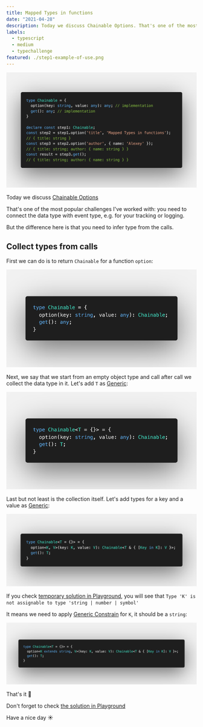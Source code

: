 ```yaml
---
title: Mapped Types in functions
date: "2021-04-28"
description: Today we discuss Chainable Options. That's one of the most popular challenges I've worked with. You need to connect the data type with event type, e.g. for your tracking or logging. But the difference here is that you need to infer type from the calls.
labels:
  - typescript
  - medium
  - typechallenge
featured: ./step1-example-of-use.png
---
```


![Example of Chainable Options use](./step1-example-of-use.png)

Today we discuss [Chainable Options](https://github.com/type-challenges/type-challenges/blob/master/questions/12-medium-chainable-options/README.md)

That's one of the most popular challenges I've worked with: you need to connect the data type with event type, e.g. for your tracking or logging.

But the difference here is that you need to infer type from the calls.

## Collect types from calls

First we can do is to return `Chainable` for a function `option`:

![Change ReturnType for option function](./step2-chainable-return-type.png)

Next, we say that we start from an empty object type and call after call we collect the data type in it. Let's add `T` as [Generic](https://www.typescriptlang.org/docs/handbook/2/generics.html):

![Added generic type T](./step3-add-generic-type.png)

Last but not least is the collection itself. Let's add types for a key and a value as [Generic](https://www.typescriptlang.org/docs/handbook/2/generics.html):

![Add key and value for every option call](./step4-add-key-and-value-for-every-option-call.png)

If you check [temporary solution in Playground](https://www.typescriptlang.org/play?#code/PQKgUABBCMBMEFoIGEAWBDAlgO3QIwBsBTCAeQAcAXTAe2wGdJEEXWm8BPCAQW0tTpcAYgFcIACgAC6PgDMRASggBiALZEAJphGqV6cuQKYAxump0mTZdYgBFEUXrnslqGiy5CJGlVoMI6ABOJMY0qqp0BFwi9JoQOBAAUugAbuj0xoGYVAB0EABCIpQQAO6oRNilJPQlmJTGqBCUNBAAKhzkRADKmdmUADQQppUcNGLkgT5EgVFNHSR1APyuEACSlfyY9EMYBMTYAOZEg6Ni2ERxzXOdAZU0eABWRMbFNIEBQwTp20hlZkQpaYQU4QIwAaxISCuExoKUwGhIlBKLXk2BefggAAMfM5xBCOIM0gQHApMbcNFijpRxKS8ussTi-JiTmMhjIIEQAB6UCoU-ghESBYJ8IZ0WSYA7XEicJrlCAHTCAyr48kQIkOPIAdWqAhEBAp+DGxSu6GMxkc235EHFuAIEGC9D1xTh6EpREomJyKyEbw5nPQqkMRBWmNDlEYUARxi+wVFDGKoWw4oOAC4UBgcPhiCtE057Y4nRAALxx5NMKA5Rl0cQAclkNBoNcGcAAzApyxBK75qzXcOomxAa5R5ggGug9hUjvQa+2oBWq9ha3gggOAN5q8cONM1gASRD2LU1b31NYgAF9Z3OclSaStgMA-Z0XrLEfMIDRZPnHQRjS08EQUyYHAeUCWRTRIAAlAsfwgVcO3rGg02wHR-0CDs+wAiAnCyQ4O2XQI0zguc53VTDsJwA4OzPJhqKgUNMRWABNVkNDoIcIHOS4WhKLIeVuLgHnoYBw1BGgFWMJoWgwbANGIF8IBhLxdCQB4YmKBJhxuYhAQIPImNZYYAnoR11FlMwsXxMlIi4U1zSobZMXIw4yRkPk5UxUiyUM-9+M2Q5EAgVS82IVIFmKdIEC2PIugDEhMUs0o2OKHzyG+S5anNL0oCYAA+CAADVMCIEp30qABxOodxEPA01QShKHIegU3vcMGhyQTK0CA5gDgMAQGAMBBtACAAH0xvGibxogZjBRQGgEQgPdY0mlaxogfqhofTSSHcTMvAAHlaYtYLPPKSzg+85wXfaAGlBnynK8SIDg0zujdiUw-KFDTXbPGIQ6IAAMlgiAAG0boAXTTfKAG5zxymGwEuqAb2+tokYfaiwG29MPCzIgAfO07jqI99u2wW77se-FXsJTdPrR378YB4H13B574kqSHofhxGUfdGk01aRGseG1aVraRximQdJHFG8WJvWgbMEDN5inXbhwWOCAAFFOSfYoz2tSZdBrSRttHXZ9inYAikwAhp0GqMYxCOg83QH6Mz+4MwFzYoHULEt0CYLtcTrBsB1bS9Q78JcV0GddSO3PcDwgI8Zg0U8LxDhdawwgchxHMcJ0ORwZxD1HBpx0xYm2EtQaYPWDf2zXMAhfbto-L8nUGJvnh5DQcpysAIart8+5eOJzqYBCkJQ6Z2CCQiOyTrDKBwyioFojjYrTJzKKxoaQHlhW1tEQJ+XeLoeUak-T6VpHwCgPKugwWNTneegaGJZwmogOqGpNRahkVA7V6CdW6nAYAMgagL2fgVIqJUv4-z8H-ABjVmrCRAWAiBPVYDAGQXbN2uUIAAFk3g7StpORwtV6oYOAW1DqbxKIbTAEAA), you will see that `Type 'K' is not assignable to type 'string | number | symbol'`

It means we need to apply [Generic Constrain](https://www.typescriptlang.org/docs/handbook/2/generics.html#generic-constraints) for `K`, it should be a `string`:

![Solution](./step5-solution.png)

That's it 💪

Don't forget to check [the solution in Playground](https://www.typescriptlang.org/play?#code/PQKgUABBCMBMEFoIGEAWBDAlgO3QIwBsBTCAeQAcAXTAe2wGdJEEXWm8BPCAQW0tTpcAYgFcIACgAC6PgDMRASggBiALZEAJphGqV6cuQKYAxump0mTZdYgBFEUXrnslqGiy5CJGlVoMI6ABOJMY0qqp0BFwi9JoQOBAAUugAbuj0xoGYVAB0EABCIpQQAO6oRNilJPQlmJTGqBCUNBAAKhzkRADKmdmUADQQppUcNGLkgT5EgVFNHSR1APyuEACSlfyY9EMYBMTYAOZEg6Ni2ERxzXOdAZU0eABWRMbFNIEBQwTp20hlZkQpaYQU4QIwAaxISCuExoKUwGhIlBKLXk2BefggAAMfM5xBCOIM0gQHApMbcNFijpRxKS8ussTi-JiTmMhjIIEQAB6UCoU-ghESBYJ8IZ0WSYA7XEicJrlCAHTCAyr48kQIkOPIAdWqAhEBAp+DGxSu6GMxkc235EHFuAIEGC9D1xTh6EpREomJyKyEbw5nPQqkMRBWmNDlEYUARxi+wVFDGKoWw4oOAC4UBgcPhiCtE057Y4nRAALxx5NMKA5Rl0cQAclkNBoNcGcAAzApyxBK75qzXcOomxAa5R5ggGug9hUjvQa+2oBWq9ha3gggOAN5q8cONM1gASRD2LU1b31NYgAF9Z3OclSaStgMA-Z0XrLEfMIDRZPnHQRjS08EQUyYHAeUCWRTRIAAlAsfwgVcO3rGg02wHR-0CDs+wAiAnCyQ4O2XQI0zguc53VTDsJwA4OzPJhqKgUNMRWABNVkNDoIcIHOS4WhKLIeVuLgHnoYBw1BGgFWMJoWgwbANGIF8IBhLxdCQB4YmKBJhxuYhAQIPImNZYYAnoR11FlMwsXxMlIi4U1zSobZMXIw4yRkPk5UxUiyUM-9+M2Q5EAgVS82IVIFmKdIEC2PIugDEhMUs0o2OKHzyG+S5anNL0oCYAA+CAADVMCIEp30qABxOodxEPA01QShKHIegU3vcMGhyQTK0CA5gDgMAQGAMBBtACAAH0xvGibxogZjBRQGgEQgPdY0mlaxogfqhofTSSHcTMvAAHlaYtYLPPKSzg+85wXfaAGlBnynK8SIDg0zujdiUw-KFDTXbPGIQ6IAAMlgiAAG0boAXTTfKAG5zxymGwEuqAb2+tokYfaiwG29MPCzIgAfO07jqI99u2wW6-R5GTticg57se-FXsJTdPrR378YB4H13B574kqSHofhxGUfdGk01aRGseG1aVraRximQdJHFG2WJvWgbMEDN5inXbhwWOCAAFFOSfYoz2tSZdBrSRttHXZ9inYAikwAhp0GqMYxCOg83QH6Mz+4MwFzYoHULEt0CYLtcTrBsB1bS9o78JcV0GddSO3PcDwgI8Zg0U8LyjhdawwgchxHMcJ0ORwZyj1HBpx0xYm2EtQaYE2zf2-XMAhfbto-L8nUGDvnh5DQcpysAIYbt8R5eOJzqYBCkJQ6Z2CCQiOwzrDKBwyioFojjYrTOmwCxoaQFVtW1tEQJ+XeLoeUaq-r41pHwCgPKugwWNTneegaDEmcE1CAdUGpNRahkVA7V6CdW6nAYAMgahr0-gVIqJUAFAL8CAsBjVmrCSgTAuBPVYDAEwS7H2uUIAAFk3g7QdpORwtV6p4MgW1DqbxKIbTAEAA)

Have a nice day ☀️
